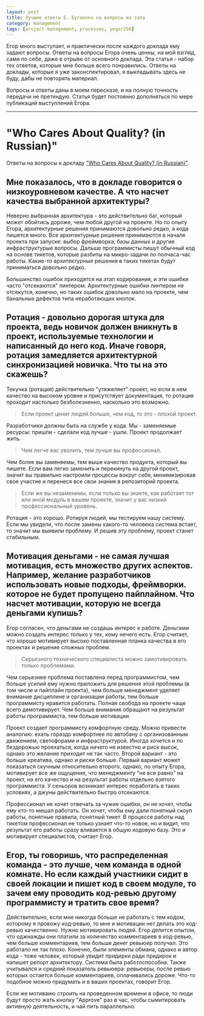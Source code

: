 ```yaml
---
layout: post
title: Лучшие ответы Е. Бугаенко на вопросы из зала
category: management
tags: [project management, processes, yegor256]
---
```


Егор много выступает, и практически после каждого доклада ему задают вопросы. Ответы на вопросы Егора очень ценны, на мой взгляд, сами по себе, даже в отрыве от основного доклада. Эта статья - набор тех ответов, которые мне больше всего понравились. Ответы на доклады, которые я уже законспектировал, я выкладывать здесь не буду, дабы не повторять материал.

Вопросы и ответы даны в моем пересказе, и на полную точность передачи не претендую. Статья будет постоянно дополняться по мере публикаций выступлений Егора.

---

# "Who Cares About Quality? (in Russian)"

Ответы на вопросы к докладу ["Who Cares About Quality? (in Russian)"](https://youtu.be/d_gZUcpBdRM).

## Мне показалось, что в докладе говорится о низкоуровневом качестве. А что насчет качества выбранной архитектуры?

Неверно выбранная архитектура - это действительно баг, который может обойтись дороже, чем любой другой на проекте. Но по опыту Егора, архитектурные решения принимаются довольно редко, а кода пишется много. Все архитектурные решения принимаются в начале проекта при запуске: выбор фреймворка, базы данных и другие инфраструктурые вопросы. Дальше программисты пишут обычный код на основе тикетов, которые разбиты на микро-задачи по полчаса-час работы. Какие-то архитектурные решения в таких тикетах будут приниматься довольно редко.

Большинство ошибок приходятся на этап кодирования, и эти ошибки часто "отсекаются" линтером. Архитектурные ошибки линтером не отсекутся, конечно, но таких ошибок довольно мало на проекте, чем банальных дефектов типа неработающих кнопок.

## Ротация - довольно дорогая штука для проекта, ведь новичок должен вникнуть в проект, используемые технологии и написанный до него код. Иначе говоря, ротация замедляется архитектурной синхронизацией новичка. Что ты на это скажешь?

Текучка (ротация) действительно "утяжеляет" проект, но если в нем качество на высоком уровне и присутствует документация, то ротация проходит настолько безболезненно, насколько это возможно.

> Если проект ценит людей больше, чем код, то это - плохой проект.

Разработчики должны быть на службе у кода. Мы - заменяемые ресурсы: пришли - сделали код лучше - ушли. Проект продолжает жить.

> Чем легче вас уволить, тем лучше вы профессионал.

Чем более вы заменяемы, тем выше качество продукта, который вы пишете. Если вам легко заменить и перекинуть на другой проект, значит вы правильно настроили процессы вокруг себя, минимизировав свое участие и перенеся все свои знания в репозиторий проекта.

> Если же вы незаменимы, если только вы знаете, как работает тот или иной модуль в вашем проекте, значит у вас низкий профессиональный уровень.

Ротация - это хорошо. Ротируя людей, мы тестируем нашу систему. Если мы увидели, что после замены какого-то человека система встает, то значит мы выявили проблему. И решив эту проблему, проект станет стабильным.

## Мотивация деньгами - не самая лучшая мотивация, есть множество других аспектов. Например, желание разработчиков использовать новые подходы, фреймворки. которое не будет пропущено пайплайном. Что насчет мотивации, которую не всегда деньгами купишь?

Егор согласен, что деньгами не создашь интерес к работе. Деньгами можно создать интерес только у тех, кому нечего есть. Егор считает, что хорошо мотивирует высоко поставленная планка качества в его проектах и решение сложных проблем.

> Серьезного технического специалиста можно замотивировать только проблемами.

Чем серьезнее проблема поставлена перед программистом, чем больше усилий ему нужно приложить для решения этой проблемы (в том числе и пайплайн проекта), чем больше менеджмент уделяет внимание дисциплине и организации работы, тем больше программисту нравится работать. Полная свобода на проекте чаще всего демотивирует. Чем больше внимания обращают на результат работы программиста, тем больше мотивации.

Проект создает программисту комфортную среду. Можно привести аналогию: ехать гораздо комфортнее по автобану с организованным движением, светофорами и инфраструктурой. Иногда хочется и по бездорожью проехаться, когда ничего не известно и риск высок, однако это желание приходит не так часто. Второй вариант - это больше креатива, однако и риски больше. Первый вариант может показаться скучным относительно второго, однако, по опыту Егора, мотивирует все же ощущение, что менеджменту "не все равно" на проект, на его качество и на результат работы отдельно взятого программиста. У сеньоров возникает интерес поработать в таких условиях, а джуны действительно быстро отсекаются.

Профессионал не хочет отвечать за чужие ошибки, он не хочет, чтобы ему кто-то мешал работать. Он хочет, чтобы ему дали понятный скоуп работы, понятные правила, понятный тикет. В процессе работы над тикетом профессионал не только узнает что-то новое, но и видит, что результат его работы сразу вливается в общую кодовую базу. Это и мотивирует специалистов, считает Егор.

## Егор, ты говоришь, что распределенная команда - это лучше, чем команда в одной комнате. Но если каждый участники сидит в своей локации и пишет код в своем модуле, то зачем ему проводить код-ревью другому программисту и тратить свое время?

Действительно, если мне никогда больше не работать с тем кодом, которому я провожу код-ревью, то мне и мотивации нет делать это код-ревью качественно. Нужно мотивировать людей. Егор делится опытом, что оджнажды они платили за количество комментариев в код-ревью, чем больше комментариев, тем больше денег ревьюер получал. Это работало не так плохо. Конечно, были элементы обмана, однако и автор кода - тоже человек, который увидит придирки ради придирок и напишет репорт архитектору. Система была работоспособна. Также учитывался и средний показатель ревьюера: ревьюеры, после ревью которых остается больше комментариев, оплачивались дороже. Что-то подобное можно придумать и в ваших проектах, говорит Егор.

Если же мотиваию строить на проведенном времени в офисе, то люди будут просто жать кнопку "Approve" раз в час, чтобы сымитировать активную деятельность, и чай пить параллельно.
